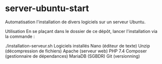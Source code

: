 # server-ubuntu-start

Automatisation  l'installation de divers logiciels sur un serveur Ubuntu.

Utilisation
En se plaçant dans le dossier de ce dépôt, lancer l'installation via la commande :

./installation-serveur.sh
Logiciels installés
Nano (éditeur de texte)
Unzip (décompression de fichiers)
Apache (serveur web)
PHP 7.4
Composer (gestionnaire de dépendances)
MariaDB (SGBDR)
Git (versionning)

